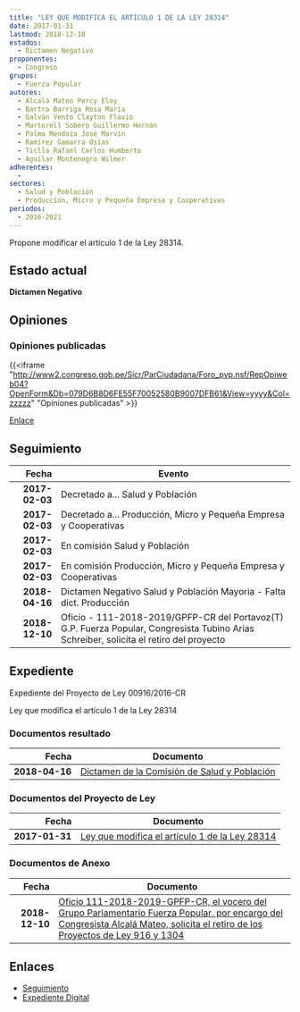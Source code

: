```yaml
---
title: "LEY QUE MODIFICA EL ARTÍCULO 1 DE LA LEY 28314"
date: 2017-01-31
lastmod: 2018-12-10
estados: 
  - Dictamen Negativo
proponentes: 
  - Congreso
grupos: 
  - Fuerza Popular
autores: 
  - Alcalá Mateo Percy Eloy
  - Bartra Barriga Rosa María
  - Galván Vento Clayton Flavio
  - Martorell Sobero Guillermo Hernán
  - Palma Mendoza José Marvín
  - Ramírez Gamarra Osías
  - Ticlla Rafael Carlos Humberto
  - Aguilar Montenegro Wilmer
adherentes: 
  - 
sectores: 
  - Salud y Población
  - Producción, Micro y Pequeña Empresa y Cooperativas
periodos: 
  - 2016-2021
---
```


Propone modificar el artículo 1 de la Ley 28314.


## Estado actual

**Dictamen Negativo**

## Opiniones

### Opiniones publicadas

{{<iframe "http://www2.congreso.gob.pe/Sicr/ParCiudadana/Foro_pvp.nsf/RepOpiweb04?OpenForm&Db=079D6B8D6FE55F70052580B9007DFB61&View=yyyy&Col=zzzzz" "Opiniones publicadas" >}}

[Enlace](http://www2.congreso.gob.pe/Sicr/ParCiudadana/Foro_pvp.nsf/RepOpiweb04?OpenForm&Db=079D6B8D6FE55F70052580B9007DFB61&View=yyyy&Col=zzzzz)

## Seguimiento

| Fecha | Evento |
|------:|--------|
| **2017-02-03** | Decretado a... Salud y Población|
| **2017-02-03** | Decretado a... Producción, Micro y Pequeña Empresa y Cooperativas|
| **2017-02-03** | En comisión Salud y Población|
| **2017-02-03** | En comisión Producción, Micro y Pequeña Empresa y Cooperativas|
| **2018-04-16** | Dictamen Negativo Salud y Población Mayoria - Falta dict. Producción|
| **2018-12-10** | Oficio - 111-2018-2019/GPFP-CR del Portavoz(T) G.P. Fuerza Popular, Congresista Tubino Arias Schreiber, solicita el retiro del proyecto|


## Expediente

Expediente del Proyecto de Ley 00916/2016-CR

Ley que modifica el artículo 1 de la Ley 28314


### Documentos resultado

| Fecha | Documento |
|------:|--------|
| **2018-04-16** | [Dictamen de la Comisión de Salud y Población](http://www.leyes.congreso.gob.pe/Documentos/2016_2021/Dictamenes/Proyectos_de_Ley/00916DC21MAY20180416.pdf) |

### Documentos del Proyecto de Ley

| Fecha | Documento |
|------:|--------|
| **2017-01-31** | [Ley que modifica el artículo 1 de la Ley 28314](http://www.leyes.congreso.gob.pe/Documentos/2016_2021/Proyectos_de_Ley_y_de_Resoluciones_Legislativas/PL0091620170131.pdf) |

### Documentos de Anexo

| Fecha | Documento |
|------:|--------|
| **2018-12-10** | [Oficio 111-2018-2019-GPFP-CR, el vocero del Grupo Parlamentario Fuerza Popular, por encargo del Congresista Alcalá Mateo, solicita el retiro de los Proyectos de Ley 916 y 1304](http://www.leyes.congreso.gob.pe/Documentos/2016_2021/Retiro_de_Proyecto/OFICIO-111-2018-2019-GPFP-CR.pdf) |

## Enlaces 

- [Seguimiento](http://www2.congreso.gob.pe/Sicr/TraDocEstProc/CLProLey2016.nsf/f7fff46988ca05b1052578e100829cc7/a797a7d5c4486c4b052580b9007b4f5b?OpenDocument)
- [Expediente Digital](http://www2.congreso.gob.pehttp://www2.congreso.gob.pe/Sicr/TraDocEstProc/CLProLey2016.nsf/f7fff46988ca05b1052578e100829cc7/a797a7d5c4486c4b052580b9007b4f5b?OpenDocument&Click=05257FB7005EB655.eb71d0cf91d8294e05256cdf006b5706/$Body/0.1C6C)
